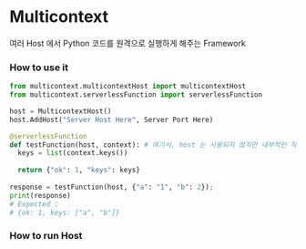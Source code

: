 # Multicontext
여러 Host 에서 Python 코드를 원격으로 실행하게 해주는 Framework

### How to use it
~~~~python
from multicontext.multicontextHost import multicontextHost
from multicontext.serverlessFunction import serverlessFunction

host = MulticontextHost()
host.AddHost("Server Host Here", Server Port Here)

@serverlessFunction
def testFunction(host, context): # 여기서, host 는 사용되지 않지만 내부적인 작동을 위해 함수선언에 추가되어야 합니다.
  keys = list(context.keys())
  
  return {"ok": 1, "keys": keys}
  
response = testFunction(host, {"a": "1", "b": 2});
print(response)
# Expected :
# {ok: 1, keys: ["a", "b"]}
~~~~

### How to run Host
